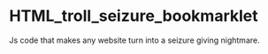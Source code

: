 # HTML_troll_seizure_bookmarklet
Js code that makes any website turn into a seizure giving nightmare.
